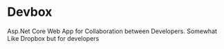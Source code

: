 # Devbox
Asp.Net Core Web App for Collaboration between Developers. Somewhat Like Dropbox but for developers
